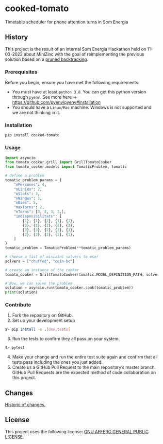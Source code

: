 # cooked-tomato

Timetable scheduler for phone attention turns in Som Energia

## History

This project is the result of an internal Som Energia Hackathon held on 11-03-2022 about MiniZinc
with the goal of reimplementing the previous solution based on a 
[pruned backtracking](https://github.com/Som-Energia/somenergia-tomatic/blob/master/tomatic/backtracker.py).


### Prerequisites

Before you begin, ensure you have met the following requirements:

* You must have at least `python 3.8`. You can get this python version through `pyenv`. See more here -> https://github.com/pyenv/pyenv#installation
* You should have a `Linux/Mac` machine. Windows is not supported and we are not thinking in it.

### Installation

```bash
pip install cooked-tomato
```

### Usage

```python
import asyncio
from tomato_cooker.grill import GrillTomatoCooker
from tomato_cooker.models import TomaticProblem, tomatic

# define a problem
tomatic_problem_params = {
    "nPersones": 4,
    "nLinies": 2,
    "nSlots": 3,
    "nNingus": 1,
    "nDies": 5,
    "maxTorns": 2,
    "nTorns": [3, 3, 3, 3,],
    "indisponibilitats": [
        {1}, {1}, {2}, {1}, {1},
        {2}, {2}, {2}, {2}, {2},
        {3}, {3}, {2}, {3}, {3},
        {2}, {3}, {2}, {2}, {1},
    ]
}
tomatic_problem = TomaticProblem(**tomatic_problem_params)

# choose a list of minizinc solvers to user
solvers = ["chuffed", "coin-bc"]

# create an instance of the cooker
tomato_cooker = GrillTomatoCooker(tomatic.MODEL_DEFINITION_PATH, solvers)

# Now, we can solve the problem
solution = asyncio.run(tomato_cooker.cook(tomatic_problem))
print(solution)
```

### Contribute

1. Fork the repository on GitHub.
2. Set up your development setup
```bash
$> pip install -e .[dev,tests]
```
3. Run the tests to confirm they all pass on your system.
```bash
$> pytest
```
4. Make your change and run the entire test suite again and confirm that all tests pass including the ones you just added.
5. Create us a GitHub Pull Request to the main repository’s master branch. GitHub Pull Requests are the expected method of code collaboration on this project.

## Changes

[Historic of changes.][changelog]

## License

This project uses the following license: [GNU AFFERO GENERAL PUBLIC LICENSE](LICENSE).

[changelog]: CHANGELOG.md
